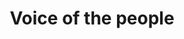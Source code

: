 ---
pid: llg155
title: Voice of the people
location_transcription: center of city (maybe Independence Mall)
coordinates: "[-75.149027119615, 39.951316108383]"
zipcode: '19111'
gen_neighborhood: Northeast Philadelphia
neighborhood: Lawndale,Castor Gardens
outside_phl: 
age: '15'
age_range: 13-19
instagram: 
image_file_name: llg_155.jpg
proposal_transcription: |-
  A monument in honor of the voices that have been brought out since the election.

  - megaphone
topic: Inclusivity,Politics,Uplifting
topic_summary: 0, 0, 0
type: Sculpture Statue
keywords_other: megaphone, voter turnout, political action
credit: Ian Felver
image_labels: 
twitter: 
facebook: 
permalink: "/monuments/llg155/"
layout: item-page
---